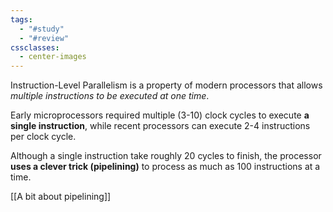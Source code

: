 ```yaml
---
tags:
  - "#study"
  - "#review"
cssclasses:
  - center-images
---
```

Instruction-Level Parallelism is a property of modern processors that allows *multiple instructions to be executed at one time*.

Early microprocessors required multiple (3-10) clock cycles to execute **a single instruction**, while recent processors can execute 2-4 instructions per clock cycle.

Although a single instruction take roughly 20 cycles to finish, the processor **uses a clever trick (pipelining)** to process as much as 100 instructions at a time.

[[A bit about pipelining]]